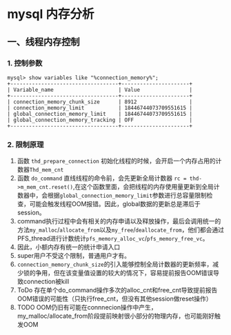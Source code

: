 # mysql 内存分析
## 一、线程内存控制
### 1. 控制参数
```
mysql> show variables like "%connection_memory%";
+-----------------------------------+----------------------+
| Variable_name                     | Value                |
+-----------------------------------+----------------------+
| connection_memory_chunk_size      | 8912                 |
| connection_memory_limit           | 18446744073709551615 |
| global_connection_memory_limit    | 18446744073709551615 |
| global_connection_memory_tracking | OFF                  |
+-----------------------------------+----------------------+

```
### 2. 限制原理
1. 函数 `thd_prepare_connection` 初始化线程的时候，会开启一个内存占用的计数器`Thd_mem_cnt`
2. 函数 `do_command` 直线线程的命令前，会先更新全局计数器 `rc = thd->m_mem_cnt.reset()`,在这个函数里面，会把线程的内存使用量更新到全局计数器中，会根据`global_connection_memory_limit`参数进行总容量限制检查，可能会触发线程OOM报错。因此，global数据的更新总是滞后于session。
3. command执行过程中会有相关的内存申请以及释放操作，最后会调用统一的方法`my_malloc`/`allocate_from`以及`my_free`/`deallocate_from`，他们都会通过PFS_thread进行计数统计`pfs_memory_alloc_vc`/`pfs_memory_free_vc`。
4. 因此，小额内存有统一的统计申请入口
5. super用户不受这个限制，普通用户才有。
6. `connection_memory_chunk_size`的引入能够控制全局计数器的更新频率，减少锁的争用，但在该变量值设置的较大的情况下，容易提前报告OOM错误导致connection被kill
7. ToDo 存在单个do_command操作多次的alloc_cnt和free_cnt导致提前报告OOM错误的可能性（只执行free_cnt，但没有其他session做reset操作）
8. TODO OOM仍旧有可能在connnecion操作中产生，my_malloc/allocate_from阶段提前映射很小部分的物理内存，也可能刚好触发OOM